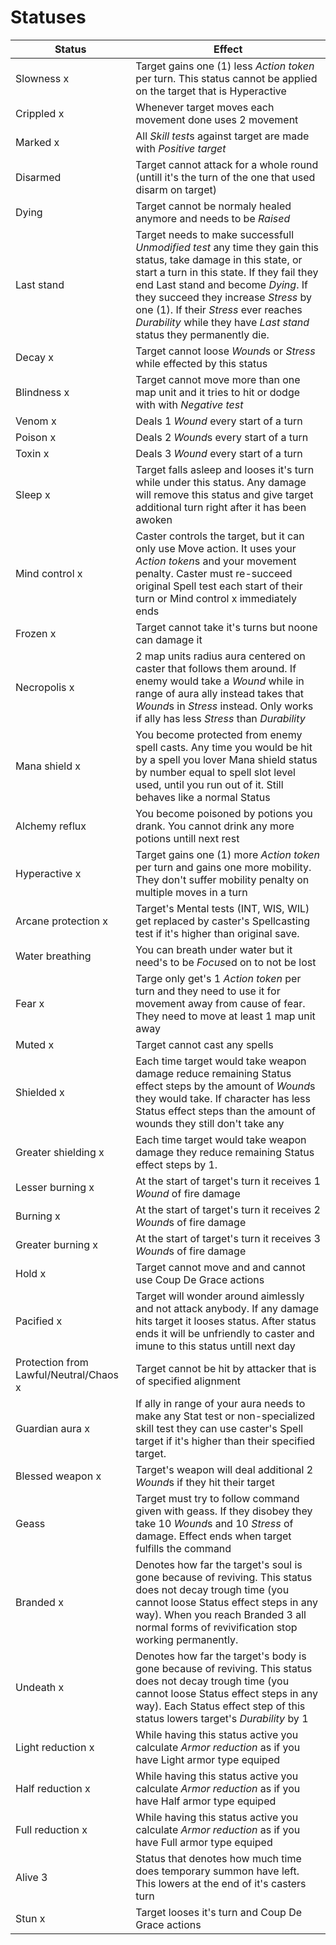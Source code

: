 # Statuses

| Status | Effect |
|---|---|
| Slowness x | Target gains one (1) less *Action token* per turn. This status cannot be applied on the target that is Hyperactive |
| Crippled x | Whenever target moves each movement done uses 2 movement |
| Marked x | All *Skill test*s against target are made with *Positive target* |
| Disarmed | Target cannot attack for a whole round (untill it's the turn of the one that used disarm on target) |
| Dying | Target cannot be normaly healed anymore and needs to be *Raised* |
| Last stand | Target needs to make successfull *Unmodified test* any time they gain this status, take damage in this state, or start a turn in this state. If they fail they end Last stand and become *Dying*. If they succeed they increase *Stress* by one (1). If their *Stress* ever reaches *Durability* while they have *Last stand* status they permanently die. |  
| Decay x | Target cannot loose *Wound*s or *Stress* while effected by this status |
| Blindness x | Target cannot move more than one map unit and it tries to hit or dodge with with *Negative test* |
| Venom x | Deals 1 *Wound* every start of a turn |
| Poison x | Deals 2 *Wound*s every start of a turn |
| Toxin x | Deals 3 *Wound* every start of a turn |
| Sleep x | Target falls asleep and looses it's turn while under this status. Any damage will remove this status and give target additional turn right after it has been awoken |
| Mind control x | Caster controls the target, but it can only use Move action. It uses your *Action token*s and your movement penalty. Caster must re-succeed original Spell test each start of their turn or Mind control x immediately ends |
| Frozen x | Target cannot take it's turns but noone can damage it |
| Necropolis x | 2 map units radius aura centered on caster that follows them around. If enemy would take a *Wound* while in range of aura ally instead takes that *Wound*s in *Stress* instead. Only works if ally has less *Stress* than *Durability* |
| Mana shield x | You become protected from enemy spell casts. Any time you would be hit by a spell you lover Mana shield status by number equal to spell slot level used, until you run out of it. Still behaves like a normal Status |
| Alchemy reflux | You become poisoned by potions you drank. You cannot drink any more potions untill next rest |
| Hyperactive x | Target gains one (1) more *Action token* per turn and gains one more mobility. They don't suffer mobility penalty on multiple moves in a turn |
| Arcane protection x | Target's Mental tests (INT, WIS, WIL) get replaced by caster's Spellcasting test if it's higher than original save. |
| Water breathing | You can breath under water but it need's to be *Focus*ed on to not be lost |
| Fear x | Targe only get's 1 *Action token* per turn and they need to use it for movement away from cause of fear. They need to move at least 1 map unit away |
| Muted x | Target cannot cast any spells |
| Shielded x | Each time target would take weapon damage reduce remaining Status effect steps by the amount of *Wound*s they would take. If character has less Status effect steps than the amount of wounds they still don't take any |
| Greater shielding x | Each time target would take weapon damage they reduce remaining Status effect steps by 1. |
| Lesser burning x | At the start of target's turn it receives 1 *Wound* of fire damage |
| Burning x | At the start of target's turn it receives 2 *Wound*s of fire damage |
| Greater burning x | At the start of target's turn it receives 3 *Wound*s of fire damage |
| Hold x | Target cannot move and and cannot use Coup De Grace actions |
| Pacified x | Target will wonder around aimlessly and not attack anybody. If any damage hits target it looses status. After status ends it will be unfriendly to caster and imune to this status untill next day |
| Protection from Lawful/Neutral/Chaos x | Target cannot be hit by attacker that is of specified alignment |
| Guardian aura x | If ally in range of your aura needs to make any Stat test or non-specialized skill test they can use caster's Spell target if it's higher than their specified target. |
| Blessed weapon x | Target's weapon will deal additional 2 *Wound*s if they hit their target |
| Geass | Target must try to follow command given with geass. If they disobey they take 10 *Wound*s and 10 *Stress* of damage. Effect ends when target fulfills the command |
| Branded x | Denotes how far the target's soul is gone because of reviving. This status does not decay trough time (you cannot loose Status effect steps in any way). When you reach Branded 3 all normal forms of revivification stop working permanently. |
| Undeath x | Denotes how far the target's body is gone because of reviving. This status does not decay trough time (you cannot loose Status effect steps in any way). Each Status effect step of this status lowers target's *Durability* by 1 |
| Light reduction x | While having this status active you calculate *Armor reduction* as if you have Light armor type equiped |
| Half reduction x | While having this status active you calculate *Armor reduction* as if you have Half armor type equiped |
| Full reduction x | While having this status active you calculate *Armor reduction* as if you have Full armor type equiped |
| Alive 3 | Status that denotes how much time does temporary summon have left. This lowers at the end of it's casters turn |
| Stun x | Target looses it's turn and Coup De Grace actions |